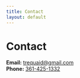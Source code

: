 ```yaml
---
title: Contact
layout: default
---
```

# Contact

**Email:** [trequaid@gmail.com](mailto:trequaid@gmail.com)  
**Phone:** [361-425-1332](tel:3614251332)